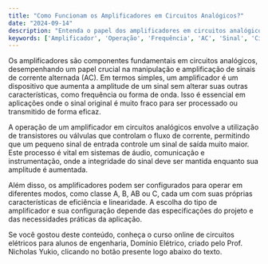 ```yaml
---
title: "Como Funcionam os Amplificadores em Circuitos Analógicos?"
date: "2024-09-14"
description: "Entenda o papel dos amplificadores em circuitos analógicos e sua importância na manipulação de sinais AC."
keywords: ['Amplificador', 'Operação', 'Frequência', 'AC', 'Sinal', 'Circuitos Analógicos']
---
```


Os amplificadores são componentes fundamentais em circuitos analógicos, desempenhando um papel crucial na manipulação e amplificação de sinais de corrente alternada (AC). Em termos simples, um amplificador é um dispositivo que aumenta a amplitude de um sinal sem alterar suas outras características, como frequência ou forma de onda. Isso é essencial em aplicações onde o sinal original é muito fraco para ser processado ou transmitido de forma eficaz.

A operação de um amplificador em circuitos analógicos envolve a utilização de transistores ou válvulas que controlam o fluxo de corrente, permitindo que um pequeno sinal de entrada controle um sinal de saída muito maior. Este processo é vital em sistemas de áudio, comunicação e instrumentação, onde a integridade do sinal deve ser mantida enquanto sua amplitude é aumentada.

Além disso, os amplificadores podem ser configurados para operar em diferentes modos, como classe A, B, AB ou C, cada um com suas próprias características de eficiência e linearidade. A escolha do tipo de amplificador e sua configuração depende das especificações do projeto e das necessidades práticas da aplicação.

Se você gostou deste conteúdo, conheça o curso online de circuitos elétricos para alunos de engenharia, Domínio Elétrico, criado pelo Prof. Nicholas Yukio, clicando no botão presente logo abaixo do texto.